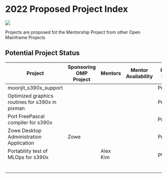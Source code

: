 # 2022 Proposed Project Index

![](https://github.com/openmainframeproject/artwork/blob/master/projects/mentorship/mentorship-color.svg)

Projects are proposed fot the Mentorship Project from other Open Mainframe Projects

## Potential Project Status

| Project | Sponsoring OMP Project | Mentors | Mentor Availability | Project Status | Cohort | Repository |  Descripton |
|---|---|---|---|---|---|---|---|
| moonjit_s390x_support | | | | Proposed | | | | 
| Optimized graphics routines for s390x in pixman | | |  | Proposed | | | |
| Port FreePascal compiler for s390x | | | | Proposed | | | |
| Zowe Desktop Administration Application | Zowe | |  | Proposed |  | | |
|Portabliity test of MLOps for s390x | | Alex Kim| |proposed | | | |
| | | | | | | | |
| | | | | | | | |
| | | | | | | | |
| | | | | | | | |
| | | | | | | | |
| | | | | | | | |
